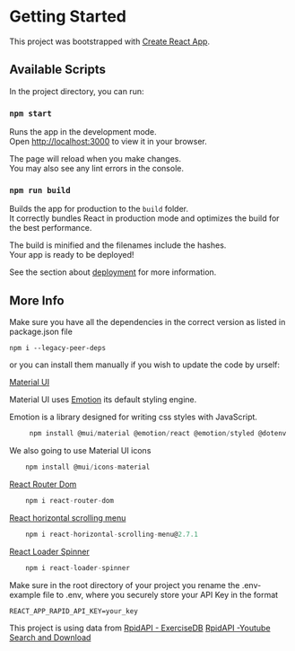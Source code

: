 # Getting Started 

This project was bootstrapped with [Create React App](https://github.com/facebook/create-react-app).

## Available Scripts

In the project directory, you can run:

### `npm start`

Runs the app in the development mode.\
Open [http://localhost:3000](http://localhost:3000) to view it in your browser.

The page will reload when you make changes.\
You may also see any lint errors in the console.



### `npm run build`

Builds the app for production to the `build` folder.\
It correctly bundles React in production mode and optimizes the build for the best performance.

The build is minified and the filenames include the hashes.\
Your app is ready to be deployed!

See the section about [deployment](https://facebook.github.io/create-react-app/docs/deployment) for more information.

## More Info

Make sure you have all the dependencies in the correct version as listed in package.json file

`npm i --legacy-peer-deps`


or you can install them manually if you wish to update the code by urself:

[Material UI](https://mui.com/material-ui/getting-started/installation/)

Material UI uses [Emotion](https://emotion.sh/docs/introduction) its default styling engine.

Emotion is a library designed for writing css styles with JavaScript. 

   ```js
        npm install @mui/material @emotion/react @emotion/styled @dotenv
   ```

We also going to use Material UI icons

```js
    npm install @mui/icons-material
```

[React Router Dom](https://www.npmjs.com/package/react-router-dom) 
```js
    npm i react-router-dom
```
[React horizontal scrolling menu](https://www.npmjs.com/package/react-horizontal-scrolling-menu)

```js
    npm i react-horizontal-scrolling-menu@2.7.1
```
[React Loader Spinner](https://www.npmjs.com/package/react-loader-spinner)
```js
    npm i react-loader-spinner
```

Make sure in the root directory of your project you rename the .env-example file to .env, 
where you securely store your API Key in the format 

`REACT_APP_RAPID_API_KEY=your_key`

This project is using data from 
[RpidAPI - ExerciseDB](https://rapidapi.com/justin-WFnsXH_t6/api/exercisedb/)
[RpidAPI -Youtube Search and Download](https://rapidapi.com/h0p3rwe/api/youtube-search-and-download)

